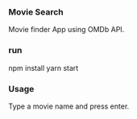 
### Movie Search

Movie finder App using OMDb API.

### run

npm install
yarn start

### Usage

Type a movie name and press enter.